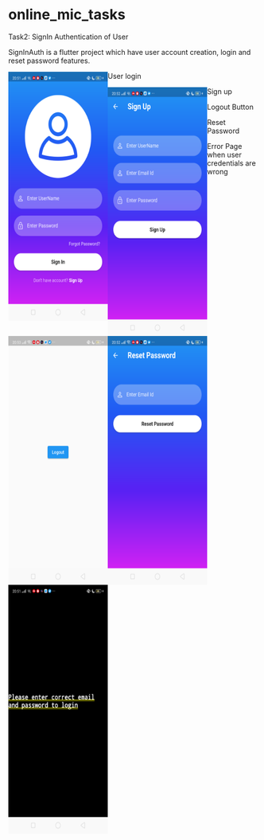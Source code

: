# online_mic_tasks
Task2: SignIn Authentication of User

SignInAuth is a flutter project which have user account creation, login and reset password features.


User login
<img align="left" src = "https://github.com/honeybansal2968/signInAuth/blob/main/assets/project%20photoes/Screenshot_2023_03_10_20_51_24_37_81ed552cd1c1836cae333bd2e65db383.png" alt ="Loading" width=200px height=500px>

Sign up
<img align="left" src = "https://github.com/honeybansal2968/signInAuth/blob/main/assets/project%20photoes/Screenshot_2023_03_10_20_52_49_15_81ed552cd1c1836cae333bd2e65db383.png" alt ="Loading" width=200px height=500px>

Logout Button
<img align="left" src = "https://github.com/honeybansal2968/signInAuth/blob/main/assets/project%20photoes/Screenshot_2023_03_10_20_53_13_26_81ed552cd1c1836cae333bd2e65db383.png" alt ="Loading" width=200px height=500px>

Reset Password
<img align="left" src = "https://github.com/honeybansal2968/signInAuth/blob/main/assets/project%20photoes/Screenshot_2023_03_10_20_52_41_65_81ed552cd1c1836cae333bd2e65db383.png" alt ="Loading" width=200px height=500px>

Error Page when user credentials are wrong
<img align="left" src = "https://github.com/honeybansal2968/signInAuth/blob/main/assets/project%20photoes/Screenshot_2023_03_10_20_51_47_91_81ed552cd1c1836cae333bd2e65db383.png" alt ="Loading" width=200px height=500px>

